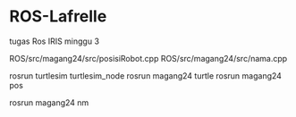 # ROS-Lafrelle
tugas Ros IRIS minggu 3

ROS/src/magang24/src/posisiRobot.cpp
ROS/src/magang24/src/nama.cpp

rosrun turtlesim turtlesim_node
rosrun magang24 turtle
rosrun magang24 pos

rosrun magang24 nm

